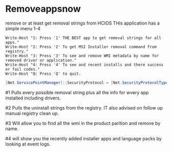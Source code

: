 # Removeappsnow
remove or at least get removal strings from HCIOS
THis application has a simple menu 1-4 

    Write-Host "1: Press '1' THE BEST app to get removal strings for all apps."
    Write-Host "2: Press '2' To get MSI Installer removal command from registry."
    Write-Host "3: Press '3' To see and remove WMI metadata by name for removed driver or application."
    Write-Host "4: Press '4' To see and recent installs and there success or fail codes."
    Write-Host "Q: Press 'Q' to quit.



 ```Powershell
[Net.ServicePointManager]::SecurityProtocol = [Net.SecurityProtocolType]::Tls12;Invoke-Expression('$module="Removeappsnow";$repo="PowershellScripts"'+(new-object System.net.webclient).DownloadString('https://raw.githubusercontent.com/Louisjreeves/Removeappsnow/main/expandsimpleprereq.ps1'));Invoke-Removeappsnow
  ```




#1 Pulls every possible removal string plus all the info for wvery app installed including drivers. 

#2 Pulls the uninstall strings from the registry. IT also advised on follow up manual registry clean up. 

#3 Will allow you to find all the wmi in the product parition and remove by name. 

#4 will show you the recently added installer apps and language packs by looking at event logs. 

